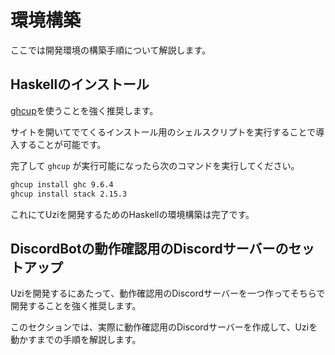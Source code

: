 # 環境構築

ここでは開発環境の構築手順について解説します。

## Haskellのインストール

[ghcup](https://www.haskell.org/ghcup/)を使うことを強く推奨します。

サイトを開いてでてくるインストール用のシェルスクリプトを実行することで導入することが可能です。

完了して `ghcup` が実行可能になったら次のコマンドを実行してください。

```bash
ghcup install ghc 9.6.4
ghcup install stack 2.15.3
```

これにてUziを開発するためのHaskellの環境構築は完了です。

## DiscordBotの動作確認用のDiscordサーバーのセットアップ

Uziを開発するにあたって、動作確認用のDiscordサーバーを一つ作ってそちらで開発することを強く推奨します。

このセクションでは、実際に動作確認用のDiscordサーバーを作成して、Uziを動かすまでの手順を解説します。
